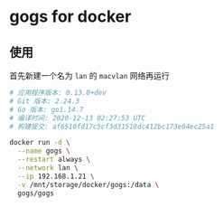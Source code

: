# gogs for docker

## 使用

首先新建一个名为 `lan` 的 `macvlan` 网络再运行
```bash
# 应用程序版本: 0.13.0+dev
# Git 版本: 2.24.3
# Go 版本: go1.14.7
# 编译时间: 2020-12-13 02:27:53 UTC
# 构建提交: af6510fd17c5cf3d31518dc412bc173e04ec25a1

docker run -d \
  --name gogs \
  --restart always \
  --network lan \
  --ip 192.168.1.21 \
  -v /mnt/storage/docker/gogs:/data \
  gogs/gogs
```
